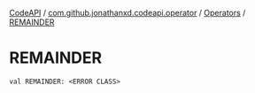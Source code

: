 [CodeAPI](../../index.md) / [com.github.jonathanxd.codeapi.operator](../index.md) / [Operators](index.md) / [REMAINDER](.)

# REMAINDER

`val REMAINDER: <ERROR CLASS>`